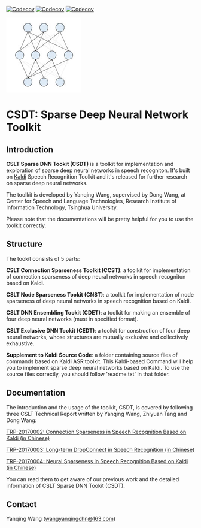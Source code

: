 [![Codecov](https://img.shields.io/badge/version-1.0-blue.svg?style=flat-square)]()  [![Codecov](https://img.shields.io/badge/build-passing-brightgreen.svg?style=flat-square)]()  [![Codecov](https://img.shields.io/badge/powered%20by-CSLT-green.svg?style=flat-square)]() 

![](icon/sparse_neural_network.jpg)

# CSDT: Sparse Deep Neural Network Toolkit

## Introduction

**CSLT Sparse DNN Tookit (CSDT)** is a toolkit for implementation and exploration of sparse deep neural networks in speech recogniton. It's built on [Kaldi](https://github.com/kaldi-asr/kaldi) Speech Recognition Toolkit and it's released for further research on sparse deep neural networks.

The toolkit is developed by Yanqing Wang, supervised by Dong Wang, at Center for Speech and Language Technologies, Research Institute of Information Technology, Tsinghua University.

Please note that the documentations will be pretty helpful for you to use the toolkit correctly.

## Structure

The tookit consists of 5 parts:

**CSLT Connection Sparseness Toolkit (CCST)**: a toolkit for implementation of connection sparseness of deep neural networks in speech recogniton based on Kaldi.

**CSLT Node Sparseness Tookit (CNST)**:  a toolkit for implementation of node sparseness of deep neural networks in speech recognition based on Kaldi.

**CSLT DNN Ensembling Tookit (CDET)**: a toolkit for making an ensemble of four deep neural networks (must in specified format).

**CSLT Exclusive DNN Tookit (CEDT)**: a toolkit for construction of four deep neural networks, whose structures are mutually exclusive and collectively exhaustive.

**Supplement to Kaldi Source Code**: a folder containing source files of commands based on Kaldi ASR toolkit. This Kaldi-based Command will help you to implement sparse deep neural networks based on Kaldi. To use the source files correctly, you should follow 'readme.txt' in that folder.

## Documentation

The introduction and the usage of the toolkit, CSDT, is covered by following three CSLT Technical Report written by Yanqing Wang, Zhiyuan Tang and Dong Wang:

[TRP-20170002: Connection Sparseness in Speech Recognition Based on Kaldi (in Chinese)](http://cslt.riit.tsinghua.edu.cn/mediawiki/images/f/ff/Connection_sparseness.pdf)

[TRP-20170003: Long-term DropConnect in Speech Recognition (in Chinese)](http://10.3.200.202/cache/6/03/cslt.riit.tsinghua.edu.cn/5f6bc01ad0284ac070c1da197baf58c4/Long-term_dropconnect.pdf)

[TRP-20170004: Neural Sparseness in Speech Recognition Based on Kaldi (in Chinese)](http://10.3.200.202/cache/7/03/cslt.riit.tsinghua.edu.cn/76269ae042af12690a916b8fcd698eec/Neural_sparseness.pdf)

You can read them to get aware of our previous work and the detailed information of CSLT Sparse DNN Tookit (CSDT).


## Contact

Yanqing Wang (wangyanqingchn@163.com)
